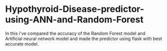 # Hypothyroid-Disease-predictor-using-ANN-and-Random-Forest
In this i've compared the accuracy of the Random Forest model and Artificial neural network model and made the predictor using flask with best accurate model. 
